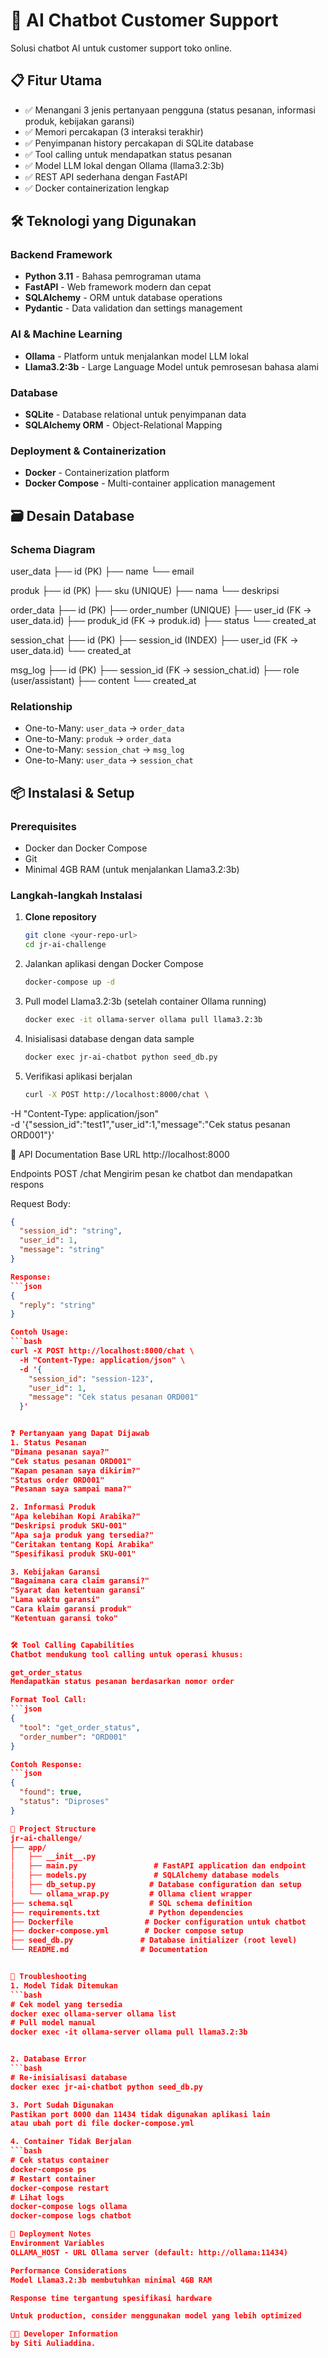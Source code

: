 # 🚀 AI Chatbot Customer Support

Solusi chatbot AI untuk customer support toko online.

## 📋 Fitur Utama

- ✅ Menangani 3 jenis pertanyaan pengguna (status pesanan, informasi produk, kebijakan garansi)
- ✅ Memori percakapan (3 interaksi terakhir)
- ✅ Penyimpanan history percakapan di SQLite database
- ✅ Tool calling untuk mendapatkan status pesanan
- ✅ Model LLM lokal dengan Ollama (llama3.2:3b)
- ✅ REST API sederhana dengan FastAPI
- ✅ Docker containerization lengkap

## 🛠️ Teknologi yang Digunakan

### Backend Framework
- **Python 3.11** - Bahasa pemrograman utama
- **FastAPI** - Web framework modern dan cepat
- **SQLAlchemy** - ORM untuk database operations
- **Pydantic** - Data validation dan settings management

### AI & Machine Learning
- **Ollama** - Platform untuk menjalankan model LLM lokal
- **Llama3.2:3b** - Large Language Model untuk pemrosesan bahasa alami

### Database
- **SQLite** - Database relational untuk penyimpanan data
- **SQLAlchemy ORM** - Object-Relational Mapping

### Deployment & Containerization
- **Docker** - Containerization platform
- **Docker Compose** - Multi-container application management

## 🗃️ Desain Database

### Schema Diagram
user_data
├── id (PK)
├── name
└── email

produk
├── id (PK)
├── sku (UNIQUE)
├── nama
└── deskripsi

order_data
├── id (PK)
├── order_number (UNIQUE)
├── user_id (FK → user_data.id)
├── produk_id (FK → produk.id)
├── status
└── created_at

session_chat
├── id (PK)
├── session_id (INDEX)
├── user_id (FK → user_data.id)
└── created_at

msg_log
├── id (PK)
├── session_id (FK → session_chat.id)
├── role (user/assistant)
├── content
└── created_at


### Relationship
- One-to-Many: `user_data` → `order_data`
- One-to-Many: `produk` → `order_data`
- One-to-Many: `session_chat` → `msg_log`
- One-to-Many: `user_data` → `session_chat`

## 📦 Instalasi & Setup

### Prerequisites
- Docker dan Docker Compose
- Git
- Minimal 4GB RAM (untuk menjalankan Llama3.2:3b)

### Langkah-langkah Instalasi

1. **Clone repository**
   ```bash
   git clone <your-repo-url>
   cd jr-ai-challenge
   
2. Jalankan aplikasi dengan Docker Compose
    ```bash
    docker-compose up -d
   
3. Pull model Llama3.2:3b (setelah container Ollama running)
    ```bash
    docker exec -it ollama-server ollama pull llama3.2:3b
    
4. Inisialisasi database dengan data sample
    ```bash
    docker exec jr-ai-chatbot python seed_db.py
    
5. Verifikasi aplikasi berjalan
    ```bash
    curl -X POST http://localhost:8000/chat \
  -H "Content-Type: application/json" \
  -d '{"session_id":"test1","user_id":1,"message":"Cek status pesanan ORD001"}'
  
  
🔌 API Documentation
Base URL
http://localhost:8000

Endpoints
POST /chat
Mengirim pesan ke chatbot dan mendapatkan respons

Request Body:
```json
{
  "session_id": "string",
  "user_id": 1,
  "message": "string"
}

Response:
```json
{
  "reply": "string"
}

Contoh Usage:
```bash
curl -X POST http://localhost:8000/chat \
  -H "Content-Type: application/json" \
  -d '{
    "session_id": "session-123",
    "user_id": 1,
    "message": "Cek status pesanan ORD001"
  }'


❓ Pertanyaan yang Dapat Dijawab
1. Status Pesanan
"Dimana pesanan saya?"
"Cek status pesanan ORD001"
"Kapan pesanan saya dikirim?"
"Status order ORD001"
"Pesanan saya sampai mana?"

2. Informasi Produk
"Apa kelebihan Kopi Arabika?"
"Deskripsi produk SKU-001"
"Apa saja produk yang tersedia?"
"Ceritakan tentang Kopi Arabika"
"Spesifikasi produk SKU-001"

3. Kebijakan Garansi
"Bagaimana cara claim garansi?"
"Syarat dan ketentuan garansi"
"Lama waktu garansi"
"Cara klaim garansi produk"
"Ketentuan garansi toko"


🛠️ Tool Calling Capabilities
Chatbot mendukung tool calling untuk operasi khusus:

get_order_status
Mendapatkan status pesanan berdasarkan nomor order

Format Tool Call:
```json
{
  "tool": "get_order_status",
  "order_number": "ORD001"
}

Contoh Response:
```json
{
  "found": true,
  "status": "Diproses"
}

📁 Project Structure
jr-ai-challenge/
├── app/
│   ├── __init__.py
│   ├── main.py                 # FastAPI application dan endpoint
│   ├── models.py               # SQLAlchemy database models
│   ├── db_setup.py            # Database configuration dan setup
│   └── ollama_wrap.py         # Ollama client wrapper
├── schema.sql                 # SQL schema definition
├── requirements.txt           # Python dependencies
├── Dockerfile                # Docker configuration untuk chatbot
├── docker-compose.yml        # Docker compose setup
├── seed_db.py               # Database initializer (root level)
└── README.md                # Documentation


🐛 Troubleshooting
1. Model Tidak Ditemukan
```bash
# Cek model yang tersedia
docker exec ollama-server ollama list
# Pull model manual
docker exec -it ollama-server ollama pull llama3.2:3b


2. Database Error
```bash
# Re-inisialisasi database
docker exec jr-ai-chatbot python seed_db.py

3. Port Sudah Digunakan
Pastikan port 8000 dan 11434 tidak digunakan aplikasi lain
atau ubah port di file docker-compose.yml

4. Container Tidak Berjalan
```bash
# Cek status container
docker-compose ps
# Restart container
docker-compose restart
# Lihat logs
docker-compose logs ollama
docker-compose logs chatbot

🚀 Deployment Notes
Environment Variables
OLLAMA_HOST - URL Ollama server (default: http://ollama:11434)

Performance Considerations
Model Llama3.2:3b membutuhkan minimal 4GB RAM

Response time tergantung spesifikasi hardware

Untuk production, consider menggunakan model yang lebih optimized

👨‍💻 Developer Information
by Siti Auliaddina.
